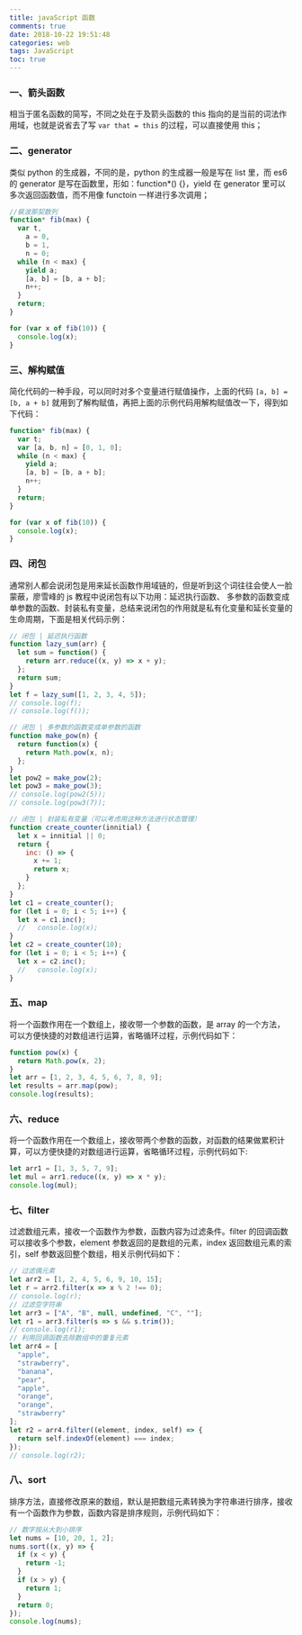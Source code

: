 ```yaml
---
title: javaScript 函数
comments: true
date: 2018-10-22 19:51:48
categories: web
tags: JavaScript
toc: true
---
```


### 一、箭头函数

相当于匿名函数的简写，不同之处在于及箭头函数的 this 指向的是当前的词法作用域，也就是说省去了写 `var that = this` 的过程，可以直接使用 this；

### 二、generator

类似 python 的生成器，不同的是，python 的生成器一般是写在 list 里，而 es6 的 generator 是写在函数里，形如：function\*() {}，yield 在 generator 里可以多次返回函数值，而不用像 functoin 一样进行多次调用；

```js
//裴波那契数列
function* fib(max) {
  var t,
    a = 0,
    b = 1,
    n = 0;
  while (n < max) {
    yield a;
    [a, b] = [b, a + b];
    n++;
  }
  return;
}

for (var x of fib(10)) {
  console.log(x);
}
```

### 三、解构赋值

简化代码的一种手段，可以同时对多个变量进行赋值操作，上面的代码 `[a, b] = [b, a + b]` 就用到了解构赋值，再把上面的示例代码用解构赋值改一下，得到如下代码：

```js
function* fib(max) {
  var t;
  var [a, b, n] = [0, 1, 0];
  while (n < max) {
    yield a;
    [a, b] = [b, a + b];
    n++;
  }
  return;
}

for (var x of fib(10)) {
  console.log(x);
}
```

### 四、闭包

通常别人都会说闭包是用来延长函数作用域链的，但是听到这个词往往会使人一脸蒙蔽，廖雪峰的 js 教程中说闭包有以下功用：延迟执行函数、 多参数的函数变成单参数的函数、封装私有变量，总结来说闭包的作用就是私有化变量和延长变量的生命周期，下面是相关代码示例：

```js
// 闭包 | 延迟执行函数
function lazy_sum(arr) {
  let sum = function() {
    return arr.reduce((x, y) => x + y);
  };
  return sum;
}
let f = lazy_sum([1, 2, 3, 4, 5]);
// console.log(f);
// console.log(f());

// 闭包 | 多参数的函数变成单参数的函数
function make_pow(n) {
  return function(x) {
    return Math.pow(x, n);
  };
}
let pow2 = make_pow(2);
let pow3 = make_pow(3);
// console.log(pow2(5));
// console.log(pow3(7));

// 闭包 | 封装私有变量（可以考虑用这种方法进行状态管理）
function create_counter(innitial) {
  let x = innitial || 0;
  return {
    inc: () => {
      x += 1;
      return x;
    }
  };
}
let c1 = create_counter();
for (let i = 0; i < 5; i++) {
  let x = c1.inc();
  //   console.log(x);
}
let c2 = create_counter(10);
for (let i = 0; i < 5; i++) {
  let x = c2.inc();
  //   console.log(x);
}
```

### 五、map

将一个函数作用在一个数组上，接收带一个参数的函数，是 array 的一个方法，可以方便快捷的对数组进行运算，省略循环过程，示例代码如下：

```js
function pow(x) {
  return Math.pow(x, 2);
}
let arr = [1, 2, 3, 4, 5, 6, 7, 8, 9];
let results = arr.map(pow);
console.log(results);
```

### 六、reduce

将一个函数作用在一个数组上，接收带两个参数的函数，对函数的结果做累积计算，可以方便快捷的对数组进行运算，省略循环过程，示例代码如下:

```js
let arr1 = [1, 3, 5, 7, 9];
let mul = arr1.reduce((x, y) => x * y);
console.log(mul);
```

### 七、filter

过滤数组元素，接收一个函数作为参数，函数内容为过滤条件。filter 的回调函数可以接收多个参数，element 参数返回的是数组的元素，index 返回数组元素的索引，self 参数返回整个数组，相关示例代码如下：

```js
// 过滤偶元素
let arr2 = [1, 2, 4, 5, 6, 9, 10, 15];
let r = arr2.filter(x => x % 2 !== 0);
// console.log(r);
// 过滤空字符串
let arr3 = ["A", "B", null, undefined, "C", ""];
let r1 = arr3.filter(s => s && s.trim());
// console.log(r1);
// 利用回调函数去除数组中的重复元素
let arr4 = [
  "apple",
  "strawberry",
  "banana",
  "pear",
  "apple",
  "orange",
  "orange",
  "strawberry"
];
let r2 = arr4.filter((element, index, self) => {
  return self.indexOf(element) === index;
});
// console.log(r2);
```
### 八、sort

排序方法，直接修改原来的数组，默认是把数组元素转换为字符串进行排序，接收有一个函数作为参数，函数内容是排序规则，示例代码如下：
   
```js
// 数字按从大到小排序
let nums = [10, 20, 1, 2];
nums.sort((x, y) => {
  if (x < y) {
    return -1;
  }
  if (x > y) {
    return 1;
  }
  return 0;
});
console.log(nums);
```
